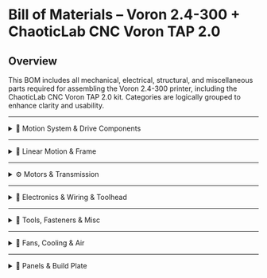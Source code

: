 # Bill of Materials – Voron 2.4-300 + ChaoticLab CNC Voron TAP 2.0

## Overview
This BOM includes all mechanical, electrical, structural, and miscellaneous parts required for assembling the Voron 2.4-300 printer, including the ChaoticLab CNC Voron TAP 2.0 kit. Categories are logically grouped to enhance clarity and usability.

---

<details>
<summary>🦾 Motion System & Drive Components</summary>

| Item | Qty |
|------|-----|
| Bearing, F695-2RS | 20 |
| Bearing, 625-2RS | 12 |
| MR85 Bearing | 2 |
| Shaft, 5x60mm | 4 |
| Pulley, 2GT, 16T (5mm ID, 6mm W) | 4 |
| Pulley, 2GT, 20T (5mm ID, 6mm W) | 2 |
| Pulley, 2GT, 20T (5mm ID, 9mm W) | 4 |
| Pulley, 2GT, 80T (5mm ID, 6mm W) | 4 |
| Idler, 2GT, 20T (5mm ID, 6mm W) | 2 |
| Idler, 2GT, 20T (5mm ID, 9mm W) | 4 |
| Gates Open Belt, 2GT, 9mm | 6 m |
| Gates Open Belt, 2GT, 6mm | 6.21 m |
| Gates Belt Loop, 2GT, 6x188mm | 4 |
| Drag Chain, 10x10mm, R18 | 2 |
| Drag Chain, 10x15mm, R28 | 1 |

</details>

---

<details>
<summary>🦿 Linear Motion & Frame</summary>

| Item | Qty |
|------|-----|
| Linear Rail LDO-SLR12H-350Z1 | 1 |
| Linear Rail LDO-SLR9H-350Z0 | 6 |
| Frame Kit (LDO-V2.4F300 Full Set) | 1 |
| Rubber Feet (38x19mm) | 4 |
| Extrusion Slot Cover, 6mm | 9 |

</details>

---

<details>
<summary>⚙️ Motors & Transmission</summary>

| Item | Qty |
|------|-----|
| LDO-36STH20-1004AHG (E Motor) | 1 |
| LDO-42STH48-2004MAH (AB Motor) | 2 |
| LDO-42STH48-2004AC (Z Motor) | 4 |
| Bondtech IDGA Gear Set | 1 |
| 4mm Bowden Coupler | 1 |
| Teflon Tube (4mm OD, 2mm ID, 10cm) | 1 |
| Teflon Tube (4mm OD, 3mm ID, 1.2m) | 1 |

</details>

---

<details>
<summary>🔌 Electronics & Wiring & Toolhead</summary>

| Item | Qty |
|------|-----|
| CNC TAP 2.0 Kit (ChaoticLab) | 1 |
| CW2 Chain Anchor Tilted | 1 |
| CW2 PCB Spacer | 1 |
| NH Adapter Mount | 1 |
| 4.3" Capacitive Display (DSI) | 1 |
| Raspberry Pi 4B | 1 |
| RPi Heatsink | 1 |
| Solid State Relay (Omron) | 1 |
| DIN Rail Mount Bracket (SSR) | 1 |
| AC Inlet w/ Switch & Fuse | 1 |
| Keystone CAT6 Insert | 1 |
| SD Card, 32GB | 1 |
| Fiberglass Tape, 2x12cm | 1 |
| Genuine Wago 221-412 Connector | 2 |
| Genuine Wago 221-415 Connector | 3 |
| XY Endstop PCB | 1 |
| Z Endstop PCB | 1 |
| Nitehawk SB Toolhead PCB | 1 |
| USB Adapter PCB | 1 |
| Stealthburner Fan Adapter | 1 |
| 3x2 XH Splicer PCB | 2 |
| 2x2 XH Splicer PCB | 1 |
| DIN Rail Plastic Endcap | 4 |
| LDO Leviathan Mainboard | 1 |
| Meanwell LRS-200-24 PSU | 1 |
| PVC Wire Duct, 20Wx25H | 4 |

</details>

---

<details>
<summary>🧰 Tools, Fasteners & Misc</summary>

| Item | Qty |
|------|-----|
| Heatset Inserts (M3x5x4 Brass) | 153 |
| Machine Screws (various BHCS, SHCS, FHCS, M2–M5) | Numerous |
| Washers, M3 / M5 | Various |
| T-nuts (Roll-in / Hammer Head, 2020, M3/M5) | Various |
| Locking Washer, M5 | 2 |
| Set Screws w/ Threadlocker | M3x2 (5), M4x4 (32) |
| Hexnuts, M3 / M5 | 44 |
| Precision Spacer, M5, 1mm | 46 |
| Zip Ties, 3x150mm | 100 |
| Brass Heatset Insert Tool | 1 |
| Drill Bit, 2mm | 1 |
| Hex Wrenches (1.5–4mm) | 5 |
| Slot Head Screwdriver, 2.5mm | 1 |
| Sandpaper | 2 |
| Foam Tape (1mm + 3mm) | 2 |
| Brass Brush | 1 |
| Aluminium Handle | 2 |

</details>

---

<details>
<summary>💨 Fans, Cooling & Air</summary>

| Item | Qty |
|------|-----|
| 50x50x15 Centrifugal Fan (24V) | 1 |
| 60x60x20 Fan (24V) | 2 |
| 40x40x10 Axial Fan (24V) | 1 |
| Nevermore Micro V5 Parts | 1 |

</details>

---

<details>
<summary>🧱 Panels & Build Plate</summary>

| Item | Qty |
|------|-----|
| Deck Panel, Acrylic, Black, 419x419x3mm | 1 |
| Back Panel, Acrylic, Black, 433x453x3mm | 1 |
| Bottom Panel, Acrylic, Black, 419x419x4mm | 1 |
| Door Panel, PC Clear, 216x453x3mm | 2 |
| Side Panel, PC Clear, 433x453x3mm | 2 |
| Top Panel, PC Clear, 433x433x3mm | 1 |
| Build Plate, 5083 Cast Alum., 305x305x10mm | 1 |
| Magnetic Pad (2.4-300) | 1 |
| Spring Steel Flex Plate (2.4-300) | 1 |

</details>
